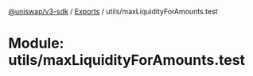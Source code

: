 [@uniswap/v3-sdk](../README.md) / [Exports](../modules.md) / utils/maxLiquidityForAmounts.test

# Module: utils/maxLiquidityForAmounts.test

